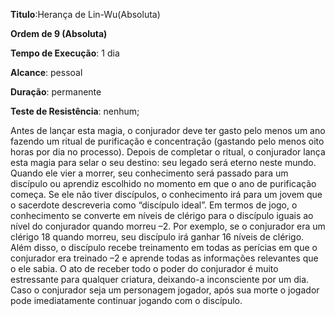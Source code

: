 **Titulo**:Herança de Lin-Wu(Absoluta)

**Ordem de 9 (Absoluta)**

**Tempo de Execução**: 1 dia

**Alcance**: pessoal

**Duração**: permanente

**Teste de Resistência**: nenhum;

Antes de lançar esta magia, o conjurador deve ter gasto pelo menos um ano fazendo um ritual de purificação e concentração (gastando pelo menos oito horas por dia no processo). Depois de completar o ritual, o conjurador lança esta magia para selar o seu destino: seu legado será eterno neste mundo. Quando ele vier a morrer, seu conhecimento será passado para um discípulo ou aprendiz escolhido no momento em que o ano de purificação começa. Se ele não tiver discípulos, o conhecimento irá para um jovem que o sacerdote descreveria como “discípulo ideal”.
Em termos de jogo, o conhecimento se converte em níveis de clérigo para o discípulo iguais ao nível do conjurador quando morreu –2. Por exemplo, se o conjurador era um clérigo 18 quando morreu, seu discípulo irá ganhar 16 níveis de clérigo. Além disso, o discípulo recebe treinamento em todas as perícias em que o conjurador era treinado –2 e aprende todas as informações relevantes que o ele sabia. O ato de receber todo o poder do conjurador é muito estressante para qualquer criatura, deixando-a inconsciente por um dia.
Caso o conjurador seja um personagem jogador, após sua morte o jogador pode imediatamente continuar jogando com o discípulo.
